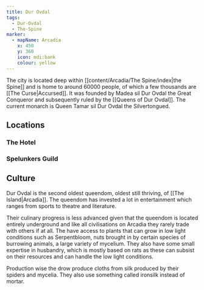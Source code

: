 ```yaml
---
title: Dur Ovdal
tags:
  - Dur-Ovdal
  - The-Spine
marker:
  - mapName: Arcadia
    x: 450
    y: 360
    icon: mdi:bank
    colour: yellow
---
```


The city is located deep within [[content/Arcadia/The Spine/index|the Spine]] and is home to around 60000 people, of which a few thousands are [[The Curse|Accursed]]. It was founded by Madea sil Dur Ovdal the Great Conqueror and subsequently ruled by the [[Queens of Dur Ovdal]]. The current monarch is Queen Tamar sil Dur Ovdal the Silvertongued.

## Locations

### The Hotel

### Spelunkers Guild

## Culture

Dur Ovdal is the second oldest queendom, oldest still thriving, of [[The Island|Arcadia]]. The queendom has invested a lot in entertainment which ranges from sports to theatre and literature.

Their culinary progress is less advanced given that the queendom is located entirely underground and like all civilisations on Arcadia they rarely trade with others if at all. The have access to plants that can grow in low light conditions such as Serpentbloom, nuts brought in by certain species of burrowing animals, a large variety of mycelium. They also have some small expertise in husbandry, which is mostly based on rats as these can subsist on their resources and can handle the low light conditions.

Production wise the drow produce cloths from silk produced by their spiders and mycelia. They also use something called ironsilk instead of mortar.
